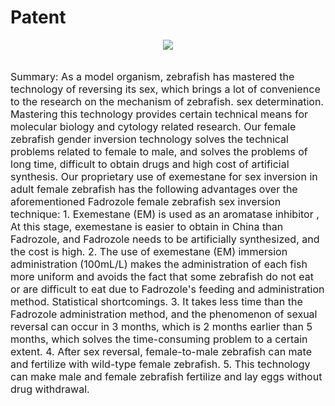 # Patent
<div align=center>
  <img src="https://user-images.githubusercontent.com/47686371/153538305-2776c74d-365a-4762-87d9-fe2a2a5135d2.png">
</div>
<br>

<font size=3>
  <p>
    Summary: As a model organism, zebrafish has mastered the technology of reversing its sex, which brings a lot of convenience to the research on the
    mechanism of zebrafish.
    sex determination. Mastering this technology provides certain technical means for molecular biology and cytology related research. Our female zebrafish gender inversion
    technology solves the technical problems related to female to male, and solves the problems of long time, difficult to obtain drugs and high cost of artificial synthesis.
    Our proprietary use of exemestane for sex inversion in adult female zebrafish has the following advantages over the aforementioned Fadrozole female zebrafish sex inversion
    technique: 1. Exemestane (EM) is used as an aromatase inhibitor , At this stage, exemestane is easier to obtain in China than Fadrozole, and Fadrozole needs to be artificially
    synthesized, and the cost is high. 2. The use of exemestane (EM) immersion administration (100mL/L) makes the administration of each fish more uniform and avoids the fact that
    some zebrafish do not eat or are difficult to eat due to Fadrozole's feeding and administration method. Statistical shortcomings. 3. It takes less time than the Fadrozole
    administration method, and the phenomenon of sexual reversal can occur in 3 months, which is 2 months earlier than 5 months, which solves the time-consuming problem to a
    certain extent. 4. After sex reversal, female-to-male zebrafish can mate and fertilize with wild-type female zebrafish. 5. This technology can make male and female zebrafish
    fertilize and lay eggs without drug withdrawal. 
  </p>
</font>

